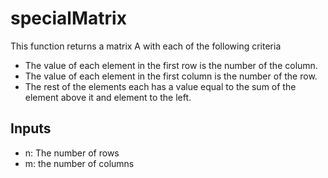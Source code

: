 # specialMatrix
This function returns a matrix A with each of the following criteria
* The value of each element in the first row is the number of the column.
* The value of each element in the first column is the number of the row.
* The rest of the elements each has a value equal to the sum of the element above it and element to the left.
## Inputs
* n: The number of rows
* m:  the number of columns

